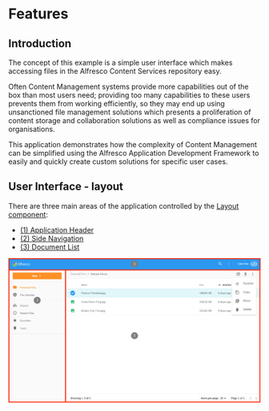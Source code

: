 # Features
## Introduction
The concept of this example is a simple user interface which makes accessing files in the Alfresco Content Services repository easy.

Often Content Management systems provide more capabilities out of the box than most users need;
providing too many capabilities to these users prevents them from working efficiently,
so they may end up using unsanctioned file management solutions which presents a proliferation of content storage
and collaboration solutions as well as compliance issues for organisations.

This application demonstrates how the complexity of Content Management can be simplified
using the Alfresco Application Development Framework to easily and quickly create custom solutions for specific user cases.

## User Interface - layout
There are three main areas of the application controlled by the [Layout component](https://github.com/Alfresco/alfresco-content-app/tree/master/src/app/components/layout):
- [(1) Application Header](/header)
- [(2) Side Navigation](/side-nav)
- [(3) Document List](/doc-list)

![](images/features-01.png)

